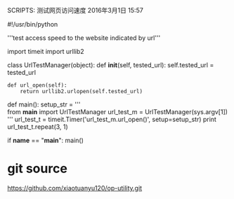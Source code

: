 SCRIPTS: 测试网页访问速度
2016年3月1日
15:57
 
#!/usr/bin/python
 
'''test access speed to the website indicated by url'''
 
 
import timeit
import urllib2
 
 
class UrlTestManager(object):
    def __init__(self, tested_url):
        self.tested_url = tested_url
 
    def url_open(self):
        return urllib2.urlopen(self.tested_url)
 
 
def main():
    setup_str = '''\
from __main__ import UrlTestManager
url_test_m = UrlTestManager(sys.argv[1])
    '''
    url_test_t = timeit.Timer('url_test_m.url_open()', setup=setup_str)
    print url_test_t.repeat(3, 1)
 
if __name__ == "__main__":
    main()
 
 
git source
============================================================
https://github.com/xiaotuanyu120/op-utility.git
